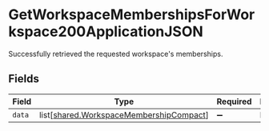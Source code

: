 # GetWorkspaceMembershipsForWorkspace200ApplicationJSON

Successfully retrieved the requested workspace's memberships.


## Fields

| Field                                                                                        | Type                                                                                         | Required                                                                                     | Description                                                                                  |
| -------------------------------------------------------------------------------------------- | -------------------------------------------------------------------------------------------- | -------------------------------------------------------------------------------------------- | -------------------------------------------------------------------------------------------- |
| `data`                                                                                       | list[[shared.WorkspaceMembershipCompact](../../models/shared/workspacemembershipcompact.md)] | :heavy_minus_sign:                                                                           | N/A                                                                                          |